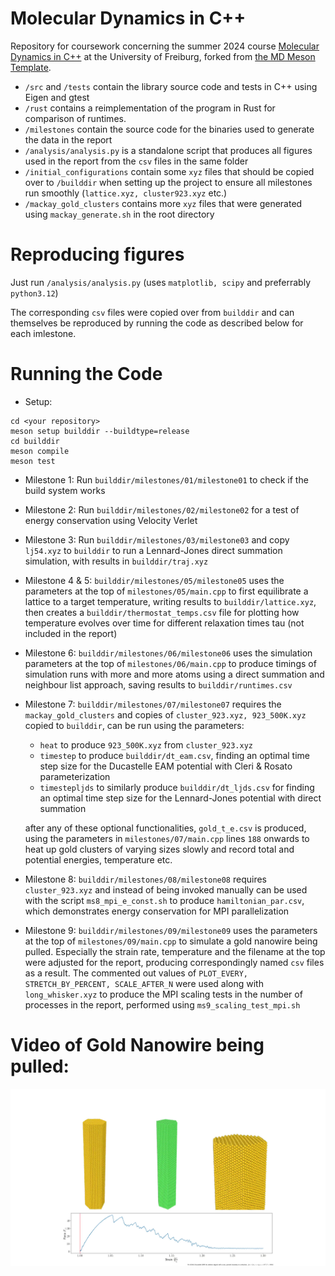 # Molecular Dynamics in C++

Repository for coursework concerning the summer 2024 course [Molecular Dynamics in C++](https://pastewka.github.io/MolecularDynamics/) at the University of Freiburg, forked from [the MD Meson Template](https://github.com/imtek-simulation/meson-skeleton/).


- `/src` and `/tests` contain the library source code and tests in C++ using Eigen and gtest
- `/rust` contains a reimplementation of the program in Rust for comparison of runtimes.
- `/milestones` contain the source code for the binaries used to generate the data in the report
- `/analysis/analysis.py` is a standalone script that produces all figures used in the report from the `csv` files in the same folder
- `/initial_configurations` contain some `xyz` files that should be copied over to `/builddir` when setting up the project to ensure all milestones run smoothly (`lattice.xyz, cluster923.xyz` etc.)
- `/mackay_gold_clusters` contains more `xyz` files that were generated using `mackay_generate.sh` in the root directory


# Reproducing figures
Just run `/analysis/analysis.py` (uses `matplotlib, scipy` and preferrably `python3.12`)

The corresponding `csv` files were copied over from `builddir` and can themselves be reproduced by running the code as described below for each imlestone.

# Running the Code
- Setup:
```
cd <your repository>
meson setup builddir --buildtype=release
cd builddir
meson compile
meson test
```
- Milestone 1: Run  `builddir/milestones/01/milestone01` to check if the build system works
- Milestone 2: Run  `builddir/milestones/02/milestone02` for a test of energy conservation using Velocity Verlet 
- Milestone 3: Run `builddir/milestones/03/milestone03` and copy `lj54.xyz` to `builddir` to run a Lennard-Jones direct summation simulation, with results in `builddir/traj.xyz`
- Milestone 4 & 5: `builddir/milestones/05/milestone05` uses the parameters at the top of `milestones/05/main.cpp` to first equilibrate a lattice to a target temperature, writing results to `builddir/lattice.xyz`, then creates a `builddir/thermostat_temps.csv` file for plotting how temperature evolves over time for different relaxation times tau (not included in the report)
- Milestone 6: `builddir/milestones/06/milestone06` uses the simulation parameters at the top of `milestones/06/main.cpp` to produce timings of simulation runs with more and more atoms using a direct summation and neighbour list approach, saving results to `builddir/runtimes.csv`
- Milestone 7: `builddir/milestones/07/milestone07` requires the `mackay_gold_clusters` and copies of `cluster_923.xyz, 923_500K.xyz` copied to `builddir`, can be run using the parameters:
  -  `heat` to produce `923_500K.xyz` from `cluster_923.xyz`
  -  `timestep` to produce `builddir/dt_eam.csv`, finding an optimal time step size for the Ducastelle EAM potential with Cleri & Rosato parameterization
  - `timestepljds` to similarly produce `builddir/dt_ljds.csv` for finding an optimal time step size for the Lennard-Jones potential with direct summation

  after any of these optional functionalities, `gold_t_e.csv` is produced, using the parameters in `milestones/07/main.cpp` lines `188` onwards to heat up gold clusters of varying sizes slowly and record total and potential energies, temperature etc.
- Milestone 8: `builddir/milestones/08/milestone08` requires `cluster_923.xyz` and instead of being invoked manually can be used with the script `ms8_mpi_e_const.sh` to produce `hamiltonian_par.csv`, which demonstrates energy conservation for MPI parallelization
- Milestone 9: `builddir/milestones/09/milestone09` uses the parameters at the top of `milestones/09/main.cpp` to simulate a gold nanowire being pulled. Especially the strain rate, temperature and the filename at the top were adjusted for the report, producing correspondingly named `csv` files as a result. The commented out values of `PLOT_EVERY, STRETCH_BY_PERCENT, SCALE_AFTER_N` were used along with `long_whisker.xyz` to produce the MPI scaling tests in the number of processes in the report, performed using `ms9_scaling_test_mpi.sh` 

# Video of Gold Nanowire being pulled:
<a href="https://www.youtube.com/watch?v=aHFvy7gYslU" target="_blank"><img src="https://raw.githubusercontent.com/JulianKarrer/moleculardynamics/main/analysis/thumbnail.jpg"/></a>

